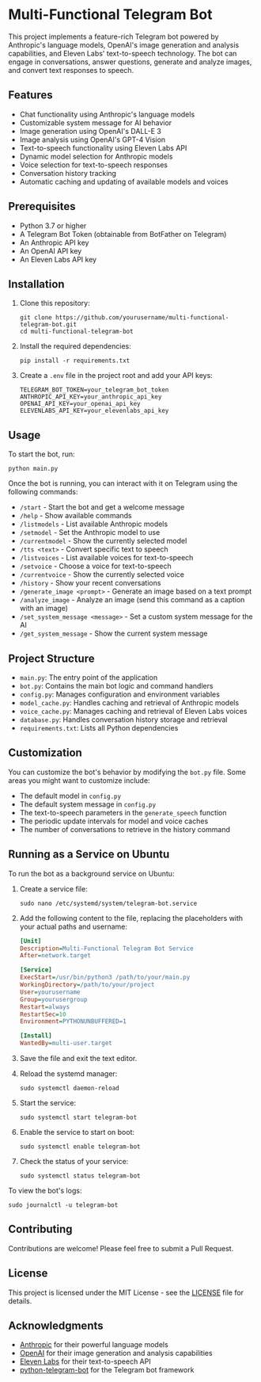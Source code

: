 # Multi-Functional Telegram Bot

This project implements a feature-rich Telegram bot powered by Anthropic's language models, OpenAI's image generation and analysis capabilities, and Eleven Labs' text-to-speech technology. The bot can engage in conversations, answer questions, generate and analyze images, and convert text responses to speech.

## Features

- Chat functionality using Anthropic's language models
- Customizable system message for AI behavior
- Image generation using OpenAI's DALL-E 3
- Image analysis using OpenAI's GPT-4 Vision
- Text-to-speech functionality using Eleven Labs API
- Dynamic model selection for Anthropic models
- Voice selection for text-to-speech responses
- Conversation history tracking
- Automatic caching and updating of available models and voices

## Prerequisites

- Python 3.7 or higher
- A Telegram Bot Token (obtainable from BotFather on Telegram)
- An Anthropic API key
- An OpenAI API key
- An Eleven Labs API key

## Installation

1. Clone this repository:
   ```
   git clone https://github.com/yourusername/multi-functional-telegram-bot.git
   cd multi-functional-telegram-bot
   ```

2. Install the required dependencies:
   ```
   pip install -r requirements.txt
   ```

3. Create a `.env` file in the project root and add your API keys:
   ```
   TELEGRAM_BOT_TOKEN=your_telegram_bot_token
   ANTHROPIC_API_KEY=your_anthropic_api_key
   OPENAI_API_KEY=your_openai_api_key
   ELEVENLABS_API_KEY=your_elevenlabs_api_key
   ```

## Usage

To start the bot, run:

```
python main.py
```

Once the bot is running, you can interact with it on Telegram using the following commands:

- `/start` - Start the bot and get a welcome message
- `/help` - Show available commands
- `/listmodels` - List available Anthropic models
- `/setmodel` - Set the Anthropic model to use
- `/currentmodel` - Show the currently selected model
- `/tts <text>` - Convert specific text to speech
- `/listvoices` - List available voices for text-to-speech
- `/setvoice` - Choose a voice for text-to-speech
- `/currentvoice` - Show the currently selected voice
- `/history` - Show your recent conversations
- `/generate_image <prompt>` - Generate an image based on a text prompt
- `/analyze_image` - Analyze an image (send this command as a caption with an image)
- `/set_system_message <message>` - Set a custom system message for the AI
- `/get_system_message` - Show the current system message

## Project Structure

- `main.py`: The entry point of the application
- `bot.py`: Contains the main bot logic and command handlers
- `config.py`: Manages configuration and environment variables
- `model_cache.py`: Handles caching and retrieval of Anthropic models
- `voice_cache.py`: Manages caching and retrieval of Eleven Labs voices
- `database.py`: Handles conversation history storage and retrieval
- `requirements.txt`: Lists all Python dependencies

## Customization

You can customize the bot's behavior by modifying the `bot.py` file. Some areas you might want to customize include:

- The default model in `config.py`
- The default system message in `config.py`
- The text-to-speech parameters in the `generate_speech` function
- The periodic update intervals for model and voice caches
- The number of conversations to retrieve in the history command

## Running as a Service on Ubuntu

To run the bot as a background service on Ubuntu:

1. Create a service file:
   ```
   sudo nano /etc/systemd/system/telegram-bot.service
   ```

2. Add the following content to the file, replacing the placeholders with your actual paths and username:
   ```ini
   [Unit]
   Description=Multi-Functional Telegram Bot Service
   After=network.target

   [Service]
   ExecStart=/usr/bin/python3 /path/to/your/main.py
   WorkingDirectory=/path/to/your/project
   User=yourusername
   Group=yourusergroup
   Restart=always
   RestartSec=10
   Environment=PYTHONUNBUFFERED=1

   [Install]
   WantedBy=multi-user.target
   ```

3. Save the file and exit the text editor.

4. Reload the systemd manager:
   ```
   sudo systemctl daemon-reload
   ```

5. Start the service:
   ```
   sudo systemctl start telegram-bot
   ```

6. Enable the service to start on boot:
   ```
   sudo systemctl enable telegram-bot
   ```

7. Check the status of your service:
   ```
   sudo systemctl status telegram-bot
   ```

To view the bot's logs:
```
sudo journalctl -u telegram-bot
```

## Contributing

Contributions are welcome! Please feel free to submit a Pull Request.

## License

This project is licensed under the MIT License - see the [LICENSE](LICENSE) file for details.

## Acknowledgments

- [Anthropic](https://www.anthropic.com/) for their powerful language models
- [OpenAI](https://openai.com/) for their image generation and analysis capabilities
- [Eleven Labs](https://elevenlabs.io/) for their text-to-speech API
- [python-telegram-bot](https://github.com/python-telegram-bot/python-telegram-bot) for the Telegram bot framework
